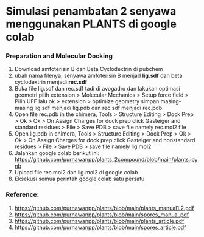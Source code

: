 # Simulasi penambatan 2 senyawa menggunakan PLANTS di google colab 

### Preparation and Molecular Docking
1. Download amfoterisin B dan Beta Cyclodextrin di pubchem
2. ubah nama filenya, senyawa  amfoterisin B menjad **lig.sdf** dan beta cyclodextrin menjadi **rec.sdf**
3. Buka file lig.sdf dan rec.sdf tadi di avogadro dan lakukan optimasi geometri pilih extension > Molecular Mechanics > Setup force field > Pilih UFF lalu ok > extension  > optimize geometry simpan masing-masing lig.sdf menjadi lig.pdb dan rec.sdf menjadi rec.pdb
4. Open file rec.pdb in the chimera, Tools > Structure Editing > Dock Prep > Ok > Ok > On Assign Charges for dock prep click Gasteiger and standard residues > File > Save PDB > save file namely rec.mol2 file
5. Open lig.pdb in chimera, Tools > Structure Editing > Dock Prep > Ok > Ok > On Assign Charges for dock prep click Gasteiger and nonstandard residues > File > Save PDB > save file namely lig.mol2
6. Jalankan google colab berikut ini: https://github.com/purnawanpp/plants_2compound/blob/main/plants.ipynb
7. Upload file rec.mol2 dan lig.mol2 di google colab
8. Eksekusi semua perintah google colab satu persatu

### Reference:
1. https://github.com/purnawanpp/plants/blob/main/plants_manual1.2.pdf
2. https://github.com/purnawanpp/plants/blob/main/spores_manual.pdf
3. https://github.com/purnawanpp/plants/blob/main/plants_article.pdf
4. https://github.com/purnawanpp/plants/blob/main/spores_article.pdf
